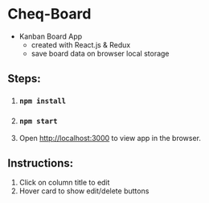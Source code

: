 # Cheq-Board
- Kanban Board App
    - created with React.js & Redux
    - save board data on browser local storage

## Steps:
1. ### `npm install`
2. ### `npm start`
3. Open [http://localhost:3000](http://localhost:3000) to view app in the browser.


## Instructions:
1. Click on column title to edit
2. Hover card to show edit/delete buttons

